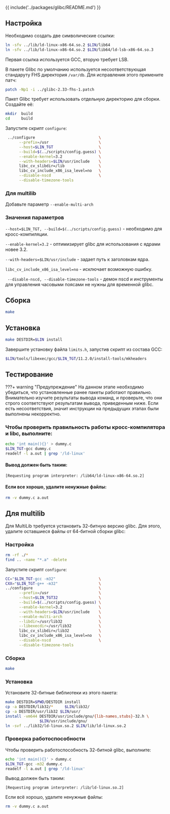 {{ include('../packages/glibc/README.md') }}

## Настройка

Необходимо создать две символические ссылки:

```bash
ln -sfv ../lib/ld-linux-x86-64.so.2 $LIN/lib64
ln -sfv ../lib/ld-linux-x86-64.so.2 $LIN/lib64/ld-lsb-x86-64.so.3
```

Первая ссылка используется GCC, вторую требует LSB.

В пакете Glibc по умолчанию используется несоответствующая стандаруту FHS директория `/var/db`. Для исправления этого примените патч:

```bash
patch -Np1 -i ../glibc-2.33-fhs-1.patch
```

Пакет Glibc требует использовать отдельную директорию для сборки. Создайте её:

```bash
mkdir  build
cd     build
```

Запустите скрипт `configure`:

```bash
 ../configure                            \
      --prefix=/usr                      \
      --host=$LIN_TGT                    \
      --build=$(../scripts/config.guess) \
      --enable-kernel=3.2                \
      --with-headers=$LIN/usr/include    \
      libc_cv_slibdir=/lib               \
      libc_cv_include_x86_isa_level=no   \
      --disable-nscd                     \
      --disable-timezone-tools
```

### Для multilib

Добавьте параметр `--enable-multi-arch`

### Значения параметров

`--host=$LIN_TGT, --build=$(../scripts/config.guess)` - необходимо для кросс-компиляции.

`--enable-kernel=3.2` - оптимизирует glibc для использования с ядрами новее 3.2.

`--with-headers=$LIN/usr/include` - задает путь к заголовкам ядра.

`libc_cv_include_x86_isa_level=no` - исключает возможную ошибку.

` --disable-nscd, --disable-timezone-tools` - демон nscd и инструменты для управления часовыми поясами не нужны для временной glibc.

## Сборка

```bash
make
```

## Установка

```bash
make DESTDIR=$LIN install
```

Завершите установку файла `limits.h`, запустив скрипт из состава GCC:

```bash
$LIN/tools/libexec/gcc/$LIN_TGT/11.2.0/install-tools/mkheaders
```

## Тестирование

???+ warning "Предупреждение"
	 На данном этапе необходимо убедиться, что установленные ранее пакеты работают правильно. Внимательно изучите результаты вывода команд, и проверьте, что они строго соответствуют результатам вывода, приведенным ниже. Если есть несоответствия, значит инструкции на предыдущих этапах были выполнены некорректно.

### Чтобы проверить правильность работы кросс-компилятора и libc, выполните:

```bash
echo 'int main(){}' > dummy.c
$LIN_TGT-gcc dummy.c
readelf -l a.out | grep '/ld-linux'
```

#### Вывод должен быть таким:

```
[Requesting program interpreter: /lib64/ld-linux-x86-64.so.2]
```

#### Если все хорошо, удалите ненужные файлы:

```bash
rm -v dummy.c a.out
```

## Для multilib

Для MultiLib требуется установить 32-битную версию glibc.
Для этого, удалите оставшиеся файлы от 64-битной сборки glibc:

### Настройка

```bash
rm -rf ./*
find .. -name "*.a" -delete
```

Запустите скрипт `configure`:

```bash
CC="$LIN_TGT-gcc -m32"                   \
CXX="$LIN_TGT-g++ -m32"                  \
../configure                             \
      --prefix=/usr                      \
      --host=$LIN_TGT32                  \
      --build=$(../scripts/config.guess) \
      --enable-kernel=3.2                \
      --with-headers=$LIN/usr/include    \
      --enable-multi-arch                \
      --libdir=/usr/lib32                \
      --libexecdir=/usr/lib32            \
      libc_cv_slibdir=/lib32             \
      libc_cv_include_x86_isa_level=no   \
      --disable-nscd                     \
      --disable-timezone-tools
```

### Сборка

```bash
make
```

### Установка

Установите 32-битные библиотеки из этого пакета:

```bash
make DESTDIR=$PWD/DESTDIR install
cp -a DESTDIR/lib32/*     $LIN/lib32/
cp -a DESTDIR/usr/lib32 $LIN/usr/
install -vm644 DESTDIR/usr/include/gnu/{lib-names,stubs}-32.h \
               $LIN/usr/include/gnu/
ln -svf ../lib32/ld-linux.so.2 $LIN/lib/ld-linux.so.2
```

### Проверка работоспособности

Чтобы проверить работоспособность 32-битной glibc, выполните:

```bash
echo 'int main(){}' > dummy.c
$LIN_TGT-gcc -m32 dummy.c
readelf -l a.out | grep '/ld-linux'
```

Вывод должен быть таким:

```
[Requesting program interpreter: /lib/ld-linux.so.2]
```

Если всё хорошо, удалите ненужные файлы:

```bash
rm -v dummy.c a.out
```

